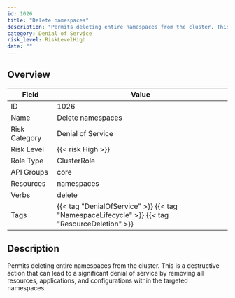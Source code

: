 ```yaml
---
id: 1026
title: "Delete namespaces"
description: "Permits deleting entire namespaces from the cluster. This is a destructive action that can lead to a significant denial of service by removing all resources, applications, and configurations within the targeted namespaces."
category: Denial of Service
risk_level: RiskLevelHigh
date: ""
---
```


## Overview

| Field         | Value                                                                                         |
| ------------- | --------------------------------------------------------------------------------------------- |
| ID            | 1026                                                                                          |
| Name          | Delete namespaces                                                                             |
| Risk Category | Denial of Service                                                                             |
| Risk Level    | {{< risk High >}}                                                                             |
| Role Type     | ClusterRole                                                                                   |
| API Groups    | core                                                                                          |
| Resources     | namespaces                                                                                    |
| Verbs         | delete                                                                                        |
| Tags          | {{< tag "DenialOfService" >}} {{< tag "NamespaceLifecycle" >}} {{< tag "ResourceDeletion" >}} |

## Description

Permits deleting entire namespaces from the cluster. This is a destructive action that can lead to a significant denial of service by removing all resources, applications, and configurations within the targeted namespaces.
